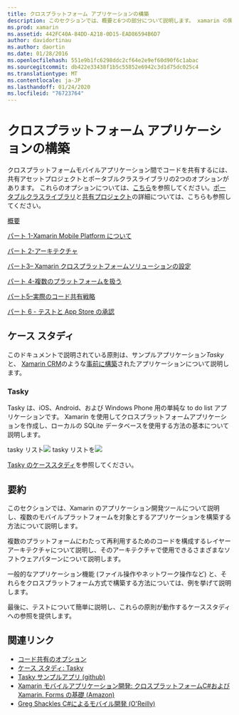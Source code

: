 ```yaml
---
title: クロスプラットフォーム アプリケーションの構築
description: このセクションでは、概要と6つの部分について説明します。 xamarin の開発プラットフォームを使用してアプリケーションを構築する方法については、Xamarin の機能を理解してモバイルアプリを設計し、さまざまなアプリストアにテストして展開する方法について説明します。
ms.prod: xamarin
ms.assetid: 442FC40A-84DD-A218-0D15-EAD86594B6D7
author: davidortinau
ms.author: daortin
ms.date: 01/28/2016
ms.openlocfilehash: 551e9b1fc6298ddc2cf64e2e9ef60d90f6c1abac
ms.sourcegitcommit: db422e33438f1b5c55852e6942c3d1d75dc025c4
ms.translationtype: MT
ms.contentlocale: ja-JP
ms.lasthandoff: 01/24/2020
ms.locfileid: "76723764"
---
```

# <a name="building-cross-platform-applications"></a>クロスプラットフォーム アプリケーションの構築

クロスプラットフォームモバイルアプリケーション間でコードを共有するには、共有アセットプロジェクトとポータブルクラスライブラリの2つのオプションがあります。 これらのオプションについては、[こちら](~/cross-platform/app-fundamentals/code-sharing.md)を参照してください。[ポータブルクラスライブラリ](~/cross-platform/app-fundamentals/pcl.md)と[共有プロジェクト](~/cross-platform/app-fundamentals/shared-projects.md)の詳細については、こちらも参照してください。

<a name="Sections" />

 [概要](~/cross-platform/app-fundamentals/building-cross-platform-applications/overview.md)

 [パート 1-Xamarin Mobile Platform について](~/cross-platform/app-fundamentals/building-cross-platform-applications/understanding-the-xamarin-mobile-platform.md)

 [パート 2-アーキテクチャ](~/cross-platform/app-fundamentals/building-cross-platform-applications/architecture.md)

 [パート3– Xamarin クロスプラットフォームソリューションの設定](~/cross-platform/app-fundamentals/building-cross-platform-applications/setting-up-a-xamarin-cross-platform-solution.md)

 [パート 4-複数のプラットフォームを扱う](~/cross-platform/app-fundamentals/building-cross-platform-applications/platform-divergence-abstraction-divergent-implementation.md)

 [パート5–実際のコード共有戦略](~/cross-platform/app-fundamentals/building-cross-platform-applications/practical-code-sharing-strategies.md)

 [パート 6 - テストと App Store の承認](~/cross-platform/app-fundamentals/building-cross-platform-applications/testing-and-app-store-approvals.md)

 <a name="Cross-Platform_Mobile_Application_Case_Studies" />

## <a name="case-studies"></a>ケース スタディ

このドキュメントで説明されている原則は、サンプルアプリケーション*Tasky*と、 [Xamarin CRM](https://xamarin.com/prebuilt/#xamarincrm)のような[事前に構築](https://xamarin.com/prebuilt)されたアプリケーションについて説明します。

 <a name="Tasky" />

### <a name="tasky"></a>Tasky

Tasky は、iOS、Android、および Windows Phone 用の単純な to do list アプリケーションです。
Xamarin を使用してクロスプラットフォームアプリケーションを作成し、ローカルの SQLite データベースを使用する方法の基本について説明します。

 tasky リスト[![](images/iphone-list-sml.png)](images/iphone-list.png#lightbox) tasky リストを[![](images/iphone-list-sml.png)](images/iphone-list.png#lightbox)

[Tasky のケーススタディ](~/cross-platform/app-fundamentals/building-cross-platform-applications/case-study-tasky.md)を参照してください。

## <a name="summary"></a>要約

このセクションでは、Xamarin のアプリケーション開発ツールについて説明し、複数のモバイルプラットフォームを対象とするアプリケーションを構築する方法について説明します。

複数のプラットフォームにわたって再利用するためのコードを構成するレイヤーアーキテクチャについて説明し、そのアーキテクチャで使用できるさまざまなソフトウェアパターンについて説明します。

一般的なアプリケーション機能 (ファイル操作やネットワーク操作など) と、それらをクロスプラットフォーム方式で構築する方法については、例を挙げて説明します。

最後に、テストについて簡単に説明し、これらの原則が動作するケーススタディへの参照を提供します。

## <a name="related-links"></a>関連リンク

- [コード共有のオプション](~/cross-platform/app-fundamentals/code-sharing.md)
- [ケース スタディ: Tasky](~/cross-platform/app-fundamentals/building-cross-platform-applications/case-study-tasky.md)
- [Tasky サンプルアプリ (github)](https://docs.microsoft.com/samples/xamarin/mobile-samples/taskyportable/)
- [Xamarin モバイルアプリケーション開発: クロスプラットフォームC#および Xamarin. Forms の基礎 (Amazon)](https://www.amazon.com/Xamarin-Mobile-Application-Development-Cross-Platform/dp/1484202155/)
- [Greg Shackles C#によるモバイル開発 (O'Reilly)](https://shop.oreilly.com/product/0636920024002.do)
